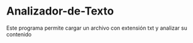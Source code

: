 # Analizador-de-Texto
Este programa permite cargar un archivo con extensión txt y analizar su contenido
